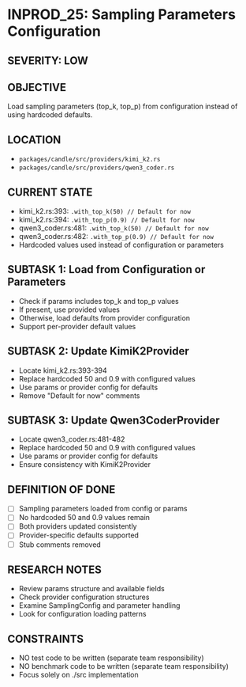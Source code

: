 # INPROD_25: Sampling Parameters Configuration

## SEVERITY: LOW

## OBJECTIVE
Load sampling parameters (top_k, top_p) from configuration instead of using hardcoded defaults.

## LOCATION
- `packages/candle/src/providers/kimi_k2.rs`
- `packages/candle/src/providers/qwen3_coder.rs`

## CURRENT STATE
- kimi_k2.rs:393: `.with_top_k(50) // Default for now`
- kimi_k2.rs:394: `.with_top_p(0.9) // Default for now`
- qwen3_coder.rs:481: `.with_top_k(50) // Default for now`
- qwen3_coder.rs:482: `.with_top_p(0.9) // Default for now`
- Hardcoded values used instead of configuration or parameters

## SUBTASK 1: Load from Configuration or Parameters
- Check if params includes top_k and top_p values
- If present, use provided values
- Otherwise, load defaults from provider configuration
- Support per-provider default values

## SUBTASK 2: Update KimiK2Provider
- Locate kimi_k2.rs:393-394
- Replace hardcoded 50 and 0.9 with configured values
- Use params or provider config for defaults
- Remove "Default for now" comments

## SUBTASK 3: Update Qwen3CoderProvider
- Locate qwen3_coder.rs:481-482
- Replace hardcoded 50 and 0.9 with configured values
- Use params or provider config for defaults
- Ensure consistency with KimiK2Provider

## DEFINITION OF DONE
- [ ] Sampling parameters loaded from config or params
- [ ] No hardcoded 50 and 0.9 values remain
- [ ] Both providers updated consistently
- [ ] Provider-specific defaults supported
- [ ] Stub comments removed

## RESEARCH NOTES
- Review params structure and available fields
- Check provider configuration structures
- Examine SamplingConfig and parameter handling
- Look for configuration loading patterns

## CONSTRAINTS
- NO test code to be written (separate team responsibility)
- NO benchmark code to be written (separate team responsibility)
- Focus solely on ./src implementation
